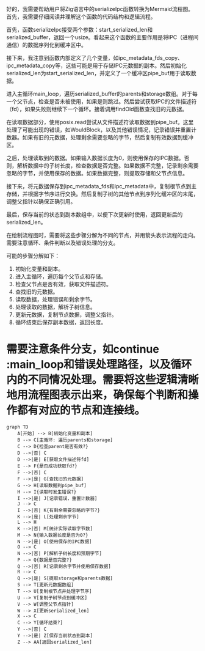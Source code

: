 好的，我需要帮助用户将Zig语言中的serializeIpc函数转换为Mermaid流程图。首先，我需要仔细阅读并理解这个函数的代码结构和逻辑流程。

首先，函数serializeIpc接受两个参数：start_serialized_len和serialized_buffer，返回一个usize。看起来这个函数的主要作用是将IPC（进程间通信）的数据序列化到缓冲区中。

接下来，我注意到函数内部定义了几个变量，如ipc_metadata_fds_copy、ipc_metadata_copy等，这些可能是用于存储IPC元数据的副本。然后初始化serialized_len为start_serialized_len，并定义了一个缓冲区pipe_buf用于读取数据。

进入主循环main_loop，遍历serialized_buffer的parents和storage数组。对于每一个父节点，检查是否未被使用，如果是则跳过。然后尝试获取IPC的文件描述符（fd），如果失败则继续下一个循环。接着调用findOld函数查找旧的元数据。

在读取数据部分，使用posix.read尝试从文件描述符读取数据到pipe_buf。这里处理了可能出现的错误，如WouldBlock，以及其他错误情况，记录错误并重置计数器。如果有旧的元数据，处理剩余需要忽略的字节，然后复制有效数据到缓冲区。

之后，处理读取到的数据。如果输入数据长度为0，则使用保存的IPC数据。否则，解析数据中的子树长度，检查数据是否完整。如果数据不完整，记录剩余需要忽略的字节，并使用保存的数据。如果数据完整，则提取存储和父节点信息。

接下来，将元数据保存到ipc_metadata_fds和ipc_metadata中，复制根节点到主存储，并根据字节序进行交换。然后复制子树的其他节点到序列化缓冲区的末尾，调整父指针以确保正确引用。

最后，保存当前的状态到副本数组中，以便下次更新时使用，返回更新后的serialized_len。

在绘制流程图时，需要将这些步骤分解为不同的节点，并用箭头表示流程的走向。需要注意循环、条件判断以及错误处理的分支。

可能的步骤分解如下：
1. 初始化变量和副本。
2. 进入主循环，遍历每个父节点和存储。
3. 检查父节点是否有效，获取文件描述符。
4. 查找旧的元数据。
5. 读取数据，处理错误和剩余字节。
6. 处理读取的数据，解析子树信息。
7. 更新元数据，复制节点数据，调整父指针。
8. 循环结束后保存副本数据，返回长度。

需要注意条件分支，如continue :main_loop和错误处理路径，以及循环内的不同情况处理。需要将这些逻辑清晰地用流程图表示出来，确保每个判断和操作都有对应的节点和连接线。
================================================
```mermaid
graph TD
    A[开始] --> B[初始化变量和副本]
    B --> C[主循环: 遍历parents和storage]
    C --> D{检查parent是否有效?}
    D -->|否| C
    D -->|是| E[获取文件描述符fd]
    E --> F{是否成功获取fd?}
    F -->|否| C
    F -->|是| G[查找旧的元数据]
    G --> H[读取数据到pipe_buf]
    H --> I{读取时发生错误?}
    I -->|是| J[记录错误，重置计数器]
    J --> C
    I -->|否| K{有剩余需要忽略的字节?}
    K -->|是| L[处理剩余字节]
    L --> H
    K -->|否| M[统计实际读取字节数]
    M --> N{输入数据长度是否为0?}
    N -->|是| O[使用保存的IPC数据]
    O --> C
    N -->|否| P[解析子树长度和预期字节]
    P --> Q{数据是否完整?}
    Q -->|否| R[记录剩余字节并使用保存数据]
    R --> C
    Q -->|是| S[提取storage和parents数据]
    S --> T[更新元数据数组]
    T --> U[复制根节点并处理字节序]
    U --> V[复制子树节点到缓冲区]
    V --> W[调整父节点指针]
    W --> X[更新serialized_len]
    X --> C
    C --> Y[循环结束?]
    Y -->|否| C
    Y -->|是| Z[保存当前状态到副本]
    Z --> AA[返回serialized_len]
```